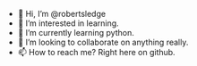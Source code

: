 - 👋 Hi, I’m @robertsledge
- 👀 I’m interested in learning.
- 🌱 I’m currently learning python.
- 💞️ I’m looking to collaborate on anything really.
- 📫 How to reach me? Right here on github.

<!---
robertsledge/robertsledge is a ✨ special ✨ repository because its `README.md` (this file) appears on your GitHub profile.
You can click the Preview link to take a look at your changes.
--->
